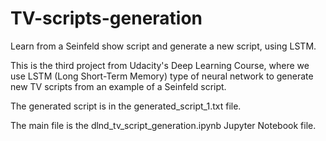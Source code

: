 # TV-scripts-generation
Learn from a Seinfeld show script and generate a new script, using LSTM.

This is the third project from Udacity's Deep Learning Course, where we use LSTM (Long Short-Term Memory) type of neural network to generate new TV scripts from an example of a Seinfeld script.

The generated script is in the generated_script_1.txt file.

The main file is the dlnd_tv_script_generation.ipynb Jupyter Notebook file. 
